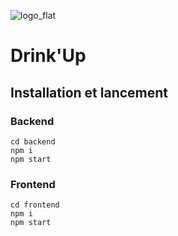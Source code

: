 ![logo_flat](https://user-images.githubusercontent.com/60743111/230406633-cfbd935b-007d-4a30-a201-35faa0319f62.png)

# Drink'Up

## Installation et lancement

### Backend

```
cd backend
npm i
npm start
```

### Frontend

```
cd frontend
npm i
npm start
```
